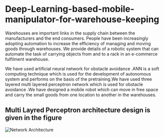 # Deep-Learning-based-mobile-manipulator-for-warehouse-keeping
Warehouses are important links in the supply chain between the manufacturers and the end consumers. People have been increasingly adopting automation to increase the efficiency of managing and moving goods through warehouses. We provide details of a robotic system that can automate the task of carrying objects from and to a rack in an e-commerce fulfilment warehouse.

We have used artificial neural network for obstacle avoidance .ANN is a soft computing technique which is used for the development of autonomous system and performs on the basis of the pretraining.We have used three layered multi layered perceptron  network which is used for obstacle avoidance .We have  designed a mobile robot  which can move in free space and carry the small goods from one location to another in the warehouses.


## Multi Layred Perceptron  architecture design is given in the figure
![Network Architecture](https://user-images.githubusercontent.com/48888506/55687857-60c17f80-598f-11e9-840b-027d63e703c9.png)




